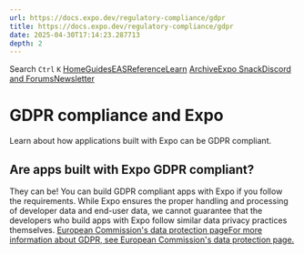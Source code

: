 ```yaml
---
url: https://docs.expo.dev/regulatory-compliance/gdpr
title: https://docs.expo.dev/regulatory-compliance/gdpr
date: 2025-04-30T17:14:23.287713
depth: 2
---
```


Search
`Ctrl` `K`
[Home](https://docs.expo.dev/)[Guides](https://docs.expo.dev/guides/overview)[EAS](https://docs.expo.dev/eas)[Reference](https://docs.expo.dev/versions/latest)[Learn](https://docs.expo.dev/tutorial/overview)
[Archive](https://docs.expo.dev/archive)[Expo Snack](https://snack.expo.dev)[Discord and Forums](https://chat.expo.dev)[Newsletter](https://expo.dev/mailing-list/signup)
# GDPR compliance and Expo
Learn about how applications built with Expo can be GDPR compliant.
## Are apps built with Expo GDPR compliant?
They can be! You can build GDPR compliant apps with Expo if you follow the requirements.
While Expo ensures the proper handling and processing of developer data and end-user data, we cannot guarantee that the developers who build apps with Expo follow similar data privacy practices themselves.
[European Commission's data protection pageFor more information about GDPR, see European Commission's data protection page.](https://ec.europa.eu/info/law/law-topic/data-protection_en)

